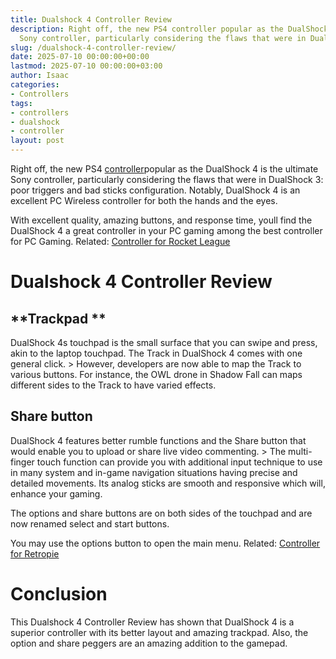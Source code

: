 ```yaml
---
title: Dualshock 4 Controller Review
description: Right off, the new PS4 controller popular as the DualShock 4 is the ultimate
  Sony controller, particularly considering the flaws that were in DualShock 3 poor...
slug: /dualshock-4-controller-review/
date: 2025-07-10 00:00:00+00:00
lastmod: 2025-07-10 00:00:00+03:00
author: Isaac
categories:
- Controllers
tags:
- controllers
- dualshock
- controller
layout: post
---
```

Right off, the new PS4 [controller](https://pestpolicy.com/best-controller-for-retropie/)popular as the DualShock 4 is the ultimate Sony controller, particularly considering the flaws that were in DualShock 3: poor triggers and bad sticks configuration. Notably, DualShock 4 is an excellent PC Wireless controller for both the hands and the eyes.

With excellent quality, amazing buttons, and response time, youll find the DualShock 4 a great controller in your PC gaming among the best controller for PC Gaming. Related: [Controller for Rocket League](https://pestpolicy.com/best-controller-for-rocket-league/)

# Dualshock 4 Controller Review

##  **Trackpad **

DualShock 4s touchpad is the small surface that you can swipe and press, akin to the laptop touchpad. The Track in DualShock 4 comes with one general click. > However, developers are now able to map the Track to various buttons. For instance, the OWL drone in Shadow Fall can maps different sides to the Track to have varied effects.

##  Share button

DualShock 4 features better rumble functions and the Share button that would enable you to upload or share live video commenting. > The multi-finger touch function can provide you with additional input technique to use in many system and in-game navigation situations having precise and detailed movements. Its analog sticks are smooth and responsive which will, enhance your gaming.

The options and share buttons are on both sides of the touchpad and are now renamed select and start buttons.

You may use the options button to open the main menu. Related: [Controller for Retropie](https://pestpolicy.com/best-controller-for-retropie/)

# Conclusion

This Dualshock 4 Controller Review has shown that DualShock 4 is a superior controller with its better layout and amazing trackpad. Also, the option and share peggers are an amazing addition to the gamepad.